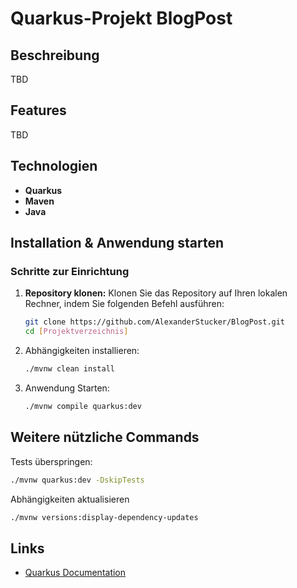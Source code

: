 # Quarkus-Projekt BlogPost

## Beschreibung
TBD

## Features
TBD

## Technologien
- **Quarkus**
- **Maven** 
- **Java**

## Installation & Anwendung starten

### Schritte zur Einrichtung
1. **Repository klonen:**
   Klonen Sie das Repository auf Ihren lokalen Rechner, indem Sie folgenden Befehl ausführen:
   ```bash
   git clone https://github.com/AlexanderStucker/BlogPost.git
   cd [Projektverzeichnis]
   ```

2. Abhängigkeiten installieren:

    ```bash
    ./mvnw clean install
    ```
3. Anwendung Starten: 
    ```bash
    ./mvnw compile quarkus:dev
    ```

## Weitere nützliche Commands

Tests überspringen: 
  ```bash
  ./mvnw quarkus:dev -DskipTests
  ```
Abhängigkeiten aktualisieren
  ```bash
  ./mvnw versions:display-dependency-updates
  ```

## Links

 - [Quarkus Documentation](https://quarkus.io/guides/)
